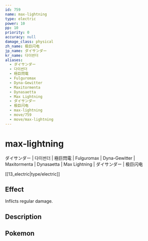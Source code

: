 ```yaml
---
id: 759
name: max-lightning
type: electric
power: 10
pp: 10
priority: 0
accuracy: null
damage_class: physical
zh_name: 极巨闪电
jp_name: ダイサンダー
kr_name: 다이썬더
aliases:
  - ダイサンダー
  - 다이썬더
  - 極巨閃電
  - Fulguromax
  - Dyna-Gewitter
  - Maxitormenta
  - Dynasaetta
  - Max Lightning
  - ダイサンダー
  - 极巨闪电
  - max-lightning
  - move/759
  - move/max-lightning
---
```

# max-lightning
    
ダイサンダー | 다이썬더 | 極巨閃電 | Fulguromax | Dyna-Gewitter | Maxitormenta | Dynasaetta | Max Lightning | ダイサンダー | 极巨闪电

[[13_electric|type/electric]]

## Effect

Inflicts regular damage.

## Description



## Pokemon



